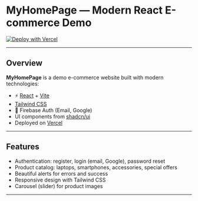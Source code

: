 # MyHomePage — Modern React E-commerce Demo

[![Deploy with Vercel](https://vercel.com/button)](https://vercel.com/import/project?template=https://github.com/Andreyka9999/WebApp)

---

## Overview

**MyHomePage** is a demo e-commerce website built with modern technologies:
- ⚡️ [React](https://react.dev/) + [Vite](https://vitejs.dev/)
-  [Tailwind CSS](https://tailwindcss.com/)
- 🔐 Firebase Auth (Email, Google)
- UI components from [shadcn/ui](https://ui.shadcn.com/)
- Deployed on [Vercel](https://vercel.com/)

---

## Features

- Authentication: register, login (email, Google), password reset
- Product catalog: laptops, smartphones, accessories, special offers
- Beautiful alerts for errors and success
- Responsive design with Tailwind CSS
- Carousel (slider) for product images

---
